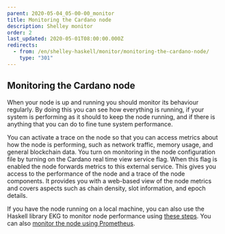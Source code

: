 ```yaml
---
parent: 2020-05-04_05-00-00_monitor
title: Monitoring the Cardano node
description: Shelley monitor
order: 2
last_updated: 2020-05-01T08:00:00.000Z
redirects:
  - from: /en/shelley-haskell/monitor/monitoring-the-cardano-node/
    type: "301"
---
```

## Monitoring the Cardano node

When your node is up and running you should monitor its behaviour regularly. By doing this you can see how everything is running, if your system is performing as it should to keep the node running, and if there is anything that you can do to fine tune system performance. 

You can activate a trace on the node so that you can access metrics about how the node is performing, such as network traffic, memory usage, and general blockchain data. You turn on monitoring in the node configuration file by turning on the Cardano real time view service flag. When this flag is enabled the node forwards metrics to this external service. This gives you access to the performance of the node and a trace of the node components. It provides you with a web-based view of the node metrics and covers aspects such as chain density, slot information, and epoch details. 

If you have the node running on a local machine, you can also use the Haskell library EKG to monitor node performance using [these steps](https://github.com/input-output-hk/cardano-tutorials/blob/brunjlar/node-setup/node-setup/ekg.md). You can also [monitor the node using Prometheus](https://github.com/input-output-hk/cardano-tutorials/blob/master/node-setup/093_prometheus.md).

